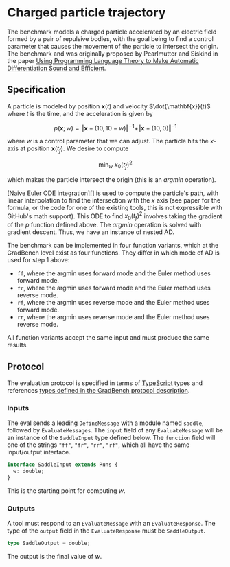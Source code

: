 # Charged particle trajectory

The benchmark models a charged particle accelerated by an electric
field formed by a pair of repulsive bodies, with the goal being to
find a control parameter that causes the movement of the particle to
intersect the origin. The benchmark and was originally proposed by
Pearlmutter and Siskind in the paper [Using Programming Language
Theory to Make Automatic Differentiation Sound and
Efficient](https://link.springer.com/chapter/10.1007/978-3-540-68942-3_8).

## Specification

A particle is modeled by position $\mathbf{x}(t)$ and velocity
$\dot{\mathbf{x}}(t)$ where $t$ is the time, and the acceleration is
given by

```math
p(\mathbf{x};w) = \Vert\mathbf{x}-(10,10-w)\Vert^{-1} + \Vert\mathbf{x}-(10,0)\Vert^{-1}
```

where $w$ is a control parameter that we can adjust. The particle hits
the $x$-axis at position $\mathbf{x}(t_f)$. We desire to compute

```math
\text{min}_w\ x_0(t_f)^2
```

which makes the particle intersect the origin (this is an *argmin*
operation).

[Naive Euler ODE integration][] is used to compute the particle's
path, with linear interpolation to find the intersection with the $x$
axis (see paper for the formula, or the code for one of the existing
tools, this is not expressible with GitHub's math support). This ODE
to find $x_0(t_f)^2$ involves taking the gradient of the $p$ function
defined above. The *argmin* operation is solved with gradient descent.
Thus, we have an instance of nested AD.

The benchmark can be implemented in four function variants, which at
the GradBench level exist as four functions. They differ in which mode
of AD is used for step 1 above:

* `ff`, where the argmin uses forward mode and the Euler method uses forward mode.
* `fr`, where the argmin uses forward mode and the Euler method uses reverse mode.
* `rf`, where the argmin uses reverse mode and the Euler method uses forward mode.
* `rr`, where the argmin uses reverse mode and the Euler method uses reverse mode.

All function variants accept the same input and must produce the same
results.

## Protocol

The evaluation protocol is specified in terms of [TypeScript][] types
and references [types defined in the GradBench protocol
description][protocol].

### Inputs

The eval sends a leading `DefineMessage` with a module named `saddle`,
followed by `EvaluateMessages`. The `input` field of any
`EvaluateMessage` will be an instance of the `SaddleInput` type
defined below. The `function` field will one of the strings `"ff"`,
`"fr"`, `"rr"`, `"rf"`, which all have the same input/output
interface.

```typescript
interface SaddleInput extends Runs {
  w: double;
}
```

This is the starting point for computing $w$.

### Outputs

A tool must respond to an `EvaluateMessage` with an
`EvaluateResponse`. The type of the `output` field in the
`EvaluateResponse` must be `SaddleOutput`.

```typescript
type SaddleOutput = double;
```

The output is the final value of $w$.

[protocol]: /CONTRIBUTING.md#types
[typescript]: https://www.typescriptlang.org/
[paper]: https://link.springer.com/chapter/10.1007/978-3-540-68942-3_8
[euler]: https://en.wikipedia.org/wiki/Euler_method
